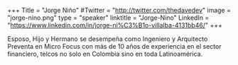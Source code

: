+++
Title = "Jorge Niño"
#Twitter = "http://twitter.com/thedavedev"
image = "jorge-nino.png"
type = "speaker"
linktitle = "Jorge-Nino"
LinkedIn = "https://www.linkedin.com/in/jorge-ni%C3%B1o-villalba-4131bb46/"
+++

Esposo, Hijo y Hermano se desempeña como Ingeniero y Arquitecto Preventa en Micro Focus con más de 10 años de experiencia en el sector financiero, telcos no solo en Colombia sino en toda Latinoamérica.